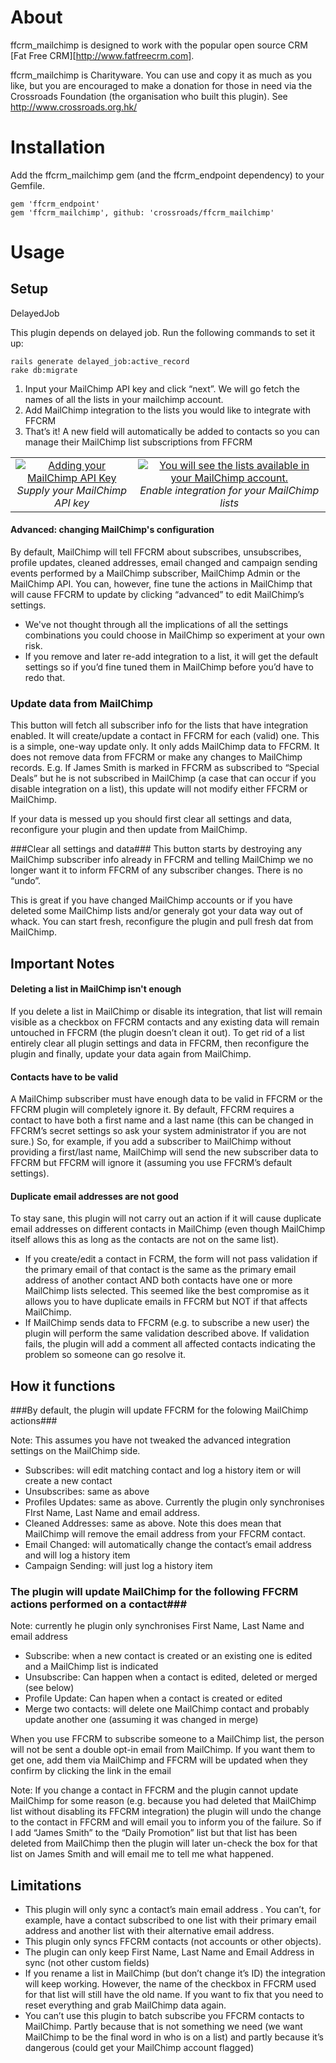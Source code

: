 About
=====

ffcrm_mailchimp is designed to work with the popular open source CRM [Fat Free CRM][http://www.fatfreecrm.com].

ffcrm_mailchimp is Charityware.  You can use and copy it as much as you like, but you are
encouraged to make a donation for those in need via the Crossroads Foundation (the organisation who built this plugin). See http://www.crossroads.org.hk/


Installation
=====

Add the ffcrm_mailchimp gem (and the ffcrm_endpoint dependency) to your Gemfile.

```
gem 'ffcrm_endpoint'
gem 'ffcrm_mailchimp', github: 'crossroads/ffcrm_mailchimp'
```

Usage
=====

Setup
-----

DelayedJob

This plugin depends on delayed job.
Run the following commands to set it up:

```bundle install
rails generate delayed_job:active_record
rake db:migrate
```

1. Input your MailChimp API key and click “next”. We will go fetch the names of all the lists in your mailchimp account.
2. Add MailChimp integration to the lists you would like to integrate with FFCRM
3. That’s it! A new field will automatically be added to contacts so you can manage their MailChimp list subscriptions from FFCRM

<table border="0" cellpadding="10">
  <tr>
    <td align="center">
      <a href="http://content.screencast.com/users/mattgow/folders/Jing/media/e5fa171b-77e1-4798-84eb-bdf1e9851500/2013-03-07_2230.png" target="_blank" title="Create Contacts">
        <img src="http://content.screencast.com/users/mattgow/folders/Jing/media/a2d3589c-8ffb-4238-b0cf-12944621a20a/2013-03-07_2238.png" alt="Adding your MailChimp API Key">
      </a>
      <br />
      <em>Supply your MailChimp API key</em>
    </td>
    <td align="center">
      <a href="http://content.screencast.com/users/mattgow/folders/Jing/media/49fa8876-0d62-432e-8027-71fded3b670b/2013-03-07_2249.png" target="_blank" title="Create Contacts">
        <img src="http://content.screencast.com/users/mattgow/folders/Jing/media/db190a29-b59c-4083-87b6-ba527788c17d/2013-03-07_2253.png" alt="You will see the lists available in your MailChimp account.">
      </a>
      <br />
      <em>Enable integration for your MailChimp lists</em>
    </td>
  </tr>
</table>

#### Advanced: changing MailChimp's configuration

By default, MailChimp will tell FFCRM about subscribes, unsubscribes, profile updates, cleaned addresses, email changed and campaign sending events performed by a MailChimp subscriber, MailChimp Admin or the MailChimp API. You can, however, fine tune the actions in MailChimp that will cause FFCRM to update by clicking “advanced” to edit MailChimp’s settings.
* We've not thought through all the implications of all the settings combinations you could choose in MailChimp so experiment at your own risk.
* If you remove and later re-add integration to a list, it will get the default settings so if you’d fine tuned them in MailChimp before you’d have to redo that.

### Update data from MailChimp
This button will fetch all subscriber info for the lists that have integration enabled. It will create/update a contact in FFCRM for each (valid) one.
This is a simple, one-way update only. It only adds MailChimp data to FFCRM. It does not remove data from FFCRM or make any changes to MailChimp records. E.g. If James Smith is marked in FFCRM as subscribed to “Special Deals” but he is not subscribed in MailChimp (a case that can occur if you disable integration on a list), this update will not modify either FFCRM or MailChimp.

If your data is messed up you should first clear all settings and data, reconfigure your plugin and then update from MailChimp.

###Clear all settings and data###
This button starts by destroying any MailChimp subscriber info already in FFCRM and telling MailChimp we no longer want it to inform FFCRM of any subscriber changes. There is no “undo”.

This is great if you have changed MailChimp accounts or if you have deleted some MailChimp lists and/or generaly got your data way out of whack. You can start fresh, reconfigure the plugin and pull fresh dat from MailChimp.

Important Notes
---------------

#### Deleting a list in MailChimp isn't enough

If you delete a list in MailChimp or disable its integration, that list will remain visible as a checkbox on FFCRM contacts and any existing data will remain untouched in FFCRM (the plugin doesn’t clean it out). To get rid of a list entirely clear all plugin settings and data in FFCRM, then reconfigure the plugin and finally, update your data again from MailChimp.


#### Contacts have to be valid

A MailChimp subscriber must have enough data to be valid in FFCRM or the FFCRM plugin will completely ignore it. By default, FFCRM requires a contact to have both a first name and a last name (this can be changed in FFCRM’s secret settings so ask your system administrator if you are not sure.) So, for example, if you add a subscriber to MailChimp without providing a first/last name, MailChimp will send the new subscriber data to FFCRM but FFCRM will ignore it (assuming you use FFCRM’s default settings).

#### Duplicate email addresses are not good
To stay sane, this plugin will not carry out an action if it will cause duplicate email addresses on different contacts in MailChimp (even though MailChimp itself allows this as long as the contacts are not on the same list).

* If you create/edit a contact in FCRM, the form will not pass validation if the primary email of that contact is the same as the primary email address of another contact AND both contacts have one or more MailChimp lists selected. This seemed like the best compromise as it allows you to have duplicate emails in FFCRM but NOT if that affects MailChimp.
* If MailChimp sends data to FFCRM (e.g. to subscribe a new user) the plugin will perform the same validation described above. If validation fails, the plugin will add a comment all affected contacts indicating the problem so someone can go resolve it.

How it functions
----------------

###By default, the plugin will update FFCRM for the folowing MailChimp actions###

Note: This assumes you have not tweaked the advanced integration settings on the MailChimp side.

* Subscribes: will edit matching contact and log a history item or will create a new contact
* Unsubscribes: same as above
* Profiles Updates: same as above. Currently the plugin only synchronises FIrst Name, Last Name and email address.
* Cleaned Addresses: same as above. Note this does mean that MailChimp will remove the email address from your FFCRM contact.
* Email Changed: will automatically change the contact’s email address and will log a history item
* Campaign Sending: will just log a history item


### The plugin will update MailChimp for the following FFCRM actions performed on a contact###

Note: currently he plugin only synchronises First Name, Last Name and email address

* Subscribe: when a new contact is created or an existing one is edited and a MailChimp list is indicated
* Unsubscribe: Can happen when a contact is edited, deleted or merged (see below)
* Profile Update: Can hapen when a contact is created or edited
* Merge two contacts: will delete one MailChimp contact and probably update another one (assuming it was changed in merge)

When you use FFCRM to subscribe someone to a MailChimp list, the person will not be sent a double opt-in email from MailChimp. If you want them to get one, add them via MailChimp and FFCRM will be updated when they confirm by clicking the link in the email

Note: If you change a contact in FFCRM and the plugin cannot update MailChimp for some reason (e.g. because you had deleted that MailChimp list without disabling its FFCRM integration) the plugin will undo the change to the contact  in FFCRM and will email you to inform you of the failure. So if I add “James Smith” to the “Daily Promotion” list but that list has been deleted from MailChimp then the plugin will later un-check the box for that list on James Smith and will email me to tell me what happened.


Limitations
-----------

* This plugin will only sync a contact’s main email address . You can’t, for example, have a contact subscribed to one list with their primary email address and another list with their alternative email address.
* This plugin only syncs FFCRM contacts (not accounts or other objects).
* The plugin can only keep First Name, Last Name and Email Address in sync (not other custom fields)
* If you rename a list in MailChimp (but don’t change it’s ID) the integration will keep working. However, the name of the checkbox in FFCRM used for that list will still have the old name. If you want to fix that you need to reset everything and grab MailChimp data again.
* You can’t use this plugin to batch subscribe you FFCRM contacts to MailChimp. Partly because that is not something we need (we want MailChimp to be the final word in who is on a list) and partly because it’s dangerous (could get your MailChimp account flagged)
